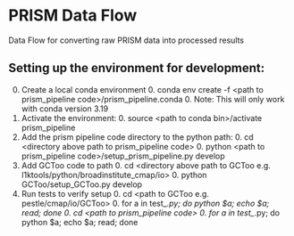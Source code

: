# PRISM Data Flow

Data Flow for converting raw PRISM data into processed results

## Setting up the environment for development:

0.  Create a local conda environment
    0.  conda env create -f \<path to prism_pipeline code>/prism_pipeline.conda
    0. Note: This will only work with conda version 3.19
0.  Activate the environment:
    0.  source \<path to conda bin>/activate prism_pipeline
0.  Add the prism pipeline code directory to the python path:
    0.  cd \<directory above path to prism_pipeline code>
    0.  python \<path to prism_pipeline code>/setup_prism_pipeline.py develop
0.  Add GCToo code to path
    0.  cd \<directory above path to GCToo e.g. l1ktools/python/broadinstitute_cmap/io>
    0.  python GCToo/setup_GCToo.py develop
0.  Run tests to verify setup
    0.  cd \<path to GCToo e.g. pestle/cmap/io/GCToo>
    0.  for a in test_*.py; do python $a; echo $a; read; done
    0.  cd \<path to prism_pipeline code>
    0.  for a in test_*.py; do python $a; echo $a; read; done
